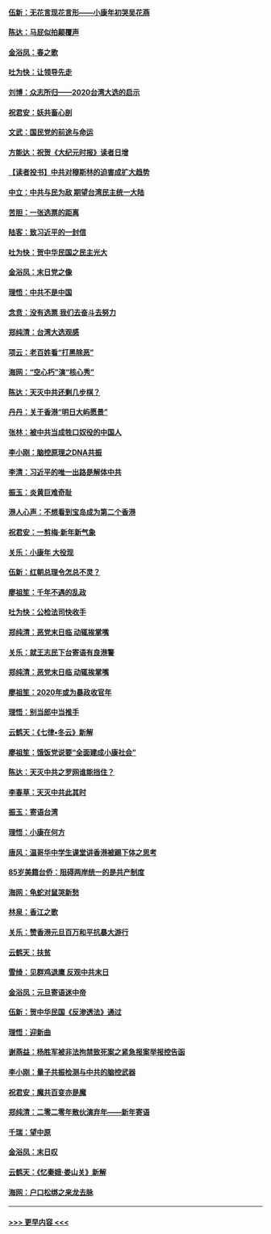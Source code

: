 #### [伍新：无花言现花言形——小康年初哭吴花燕](../pages/nsc993/n11800044.md?t=01180055) 
#### [陈达：马屁似拍颠覆声](../pages/nsc993/n11800010.md?t=01180055) 
#### [金浴凤：春之歌](../pages/nsc993/n11797687.md?t=01180055) 
#### [吐为快：让领导先走](../pages/nsc993/n11797512.md?t=01180055) 
#### [刘博：众志所归——2020台湾大选的启示](../pages/nsc993/n11796878.md?t=01180055) 
#### [祝君安：妖共畜心剖](../pages/nsc993/n11794273.md?t=01180055) 
#### [文武：国民党的前途与命运](../pages/nsc993/n11794198.md?t=01180055) 
#### [方能达：祝贺《大纪元时报》读者日增](../pages/nsc993/n11793807.md?t=01180055) 
#### [【读者投书】中共对穆斯林的迫害成扩大趋势](../pages/nsc993/n11791371.md?t=01180055) 
#### [中立：中共与民为敌 期望台湾民主统一大陆](../pages/nsc993/n11790392.md?t=01180055) 
#### [苦胆：一张选票的距离](../pages/nsc993/n11788914.md?t=01180055) 
#### [陆客：致习近平的一封信](../pages/nsc993/n11788867.md?t=01180055) 
#### [吐为快：贺中华民国之民主光大](../pages/nsc993/n11788618.md?t=01180055) 
#### [金浴凤：末日党之像](../pages/nsc993/n11787475.md?t=01180055) 
#### [理悟：中共不是中国](../pages/nsc993/n11787463.md?t=01180055) 
#### [念贲：没有选票  我们去奋斗去努力](../pages/nsc993/n11787398.md?t=01180055) 
#### [郑纯清：台湾大选观感](../pages/nsc993/n11786210.md?t=01180055) 
#### [项云：老百姓看“打黑除恶”](../pages/nsc993/n11785398.md?t=01180055) 
#### [海网：“空心朽”演“核心秀”](../pages/nsc993/n11783874.md?t=01180055) 
#### [陈达：天灭中共还剩几步棋？](../pages/nsc993/n11783719.md?t=01180055) 
#### [丹丹：关于香港“明日大屿愿景”](../pages/nsc993/n11783273.md?t=01180055) 
#### [张林：被中共当成牲口奴役的中国人](../pages/nsc993/n11782397.md?t=01180055) 
#### [李小刚：脑控原理之DNA共振](../pages/nsc993/n11780962.md?t=01180055) 
#### [李清：习近平的唯一出路是解体中共](../pages/nsc993/n11780866.md?t=01180055) 
#### [振玉：炎黄巨难奇耻](../pages/nsc993/n11779632.md?t=01180055) 
#### [港人心声：不想看到宝岛成为第二个香港](../pages/nsc993/n11778817.md?t=01180055) 
#### [祝君安：一剪梅‧新年新气象](../pages/nsc993/n11776340.md?t=01180055) 
#### [关乐：小康年 大役现](../pages/nsc993/n11774213.md?t=01180055) 
#### [伍新：红朝总理令怎总不灵？](../pages/nsc993/n11770813.md?t=01180055) 
#### [廖祖笙：千年不遇的乱政](../pages/nsc993/n11770373.md?t=01180055) 
#### [吐为快：公检法司快收手](../pages/nsc993/n11770359.md?t=01180055) 
#### [郑纯清：恶党末日临 动辄挨掌嘴](../pages/nsc993/n11769912.md?t=01180055) 
#### [关乐：就王志民下台寄语有良港警](../pages/nsc993/n11769903.md?t=01180055) 
#### [郑纯清：恶党末日临 动辄挨掌嘴](../pages/nsc993/n11769356.md?t=01180055) 
#### [廖祖笙：2020年或为暴政收官年](../pages/nsc993/n11768216.md?t=01180055) 
#### [理悟：别当郎中当推手](../pages/nsc993/n11768243.md?t=01180055) 
#### [云鹤天：《七律▪冬云》新解](../pages/nsc993/n11768204.md?t=01180055) 
#### [廖祖笙：饿饭党说要“全面建成小康社会”](../pages/nsc993/n11767482.md?t=01180055) 
#### [陈达：天灭中共之罗网谁能挡住？](../pages/nsc993/n11767465.md?t=01180055) 
#### [李春草：天灭中共此其时](../pages/nsc993/n11767452.md?t=01180055) 
#### [振玉：寄语台湾](../pages/nsc993/n11767432.md?t=01180055) 
#### [理悟：小康在何方](../pages/nsc993/n11767394.md?t=01180055) 
#### [唐风：温哥华中学生课堂讲香港被踢下体之思考](../pages/nsc993/n11766848.md?t=01180055) 
#### [85岁美籍台侨：阻碍两岸统一的是共产制度](../pages/nsc993/n11765043.md?t=01180055) 
#### [海网：龟蛇对鼠哭新愁](../pages/nsc993/n11764895.md?t=01180055) 
#### [林泉：香江之歌](../pages/nsc993/n11764415.md?t=01180055) 
#### [关乐：赞香港元旦百万和平抗暴大游行](../pages/nsc993/n11764382.md?t=01180055) 
#### [云鹤天：扶贫](../pages/nsc993/n11764245.md?t=01180055) 
#### [雪绮：见群鸡退鹰  反观中共末日](../pages/nsc993/n11762112.md?t=01180055) 
#### [金浴凤：元旦寄语迷中帝](../pages/nsc993/n11761788.md?t=01180055) 
#### [伍新：贺中华民国《反渗透法》通过](../pages/nsc993/n11761994.md?t=01180055) 
#### [理悟：迎新曲](../pages/nsc993/n11761152.md?t=01180055) 
#### [谢燕益：杨胜军被非法拘禁致死案之紧急报案举报控告函](../pages/nsc993/n11756134.md?t=01180055) 
#### [李小刚：量子共振检测与中共的脑控武器](../pages/nsc993/n11754518.md?t=01180055) 
#### [祝君安：魔共百变亦是魔](../pages/nsc993/n11754469.md?t=01180055) 
#### [郑纯清：二零二零年散伙演弃年——新年寄语](../pages/nsc993/n11754195.md?t=01180055) 
#### [千瑞：望中原](../pages/nsc993/n11754159.md?t=01180055) 
#### [金浴凤：末日叹](../pages/nsc993/n11752359.md?t=01180055) 
#### [云鹤天：《忆秦娥‧娄山关》新解](../pages/nsc993/n11752348.md?t=01180055) 
#### [海网：户口松绑之来龙去脉](../pages/nsc993/n11752328.md?t=01180055) 

----
#### [ >>> 更早内容 <<< ](../indexes/nsc993-earlier.md)

